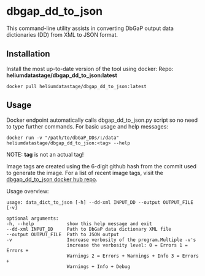 # dbgap_dd_to_json

This command-line utility assists in converting DbGaP output data dictionaries (DD) from XML to JSON format. 

## Installation

Install the most up-to-date version of the tool using docker:
Repo: **heliumdatastage/dbgap_dd_to_json:latest**

    docker pull heliumdatastage/dbgap_dd_to_json:latest

## Usage
Docker endpoint automatically calls dbgap_dd_to_json.py script so no need to type further commands. 
For basic usage and help messages:
        
    docker run -v "/path/to/dbGaP_DDs/:/data" heliumdatastage/dbgap_dd_to_json:<tag> --help
    
NOTE: **tag** is not an actual tag! 

Image tags are created using the 6-digit github hash from the commit used to generate the image. For a list of recent image tags, visit the [dbgap_dd_to_json docker hub repo](https://cloud.docker.com/u/heliumdatastage/repository/docker/heliumdatastage/dbgap_dd_to_json).
    
Usage overview:

    usage: data_dict_to_json [-h] --dd-xml INPUT_DD --output OUTPUT_FILE [-v]

    optional arguments:
    -h, --help            show this help message and exit
    --dd-xml INPUT_DD     Path to DbGaP data dictionary XML file
    --output OUTPUT_FILE  Path to JSON output
    -v                    Increase verbosity of the program.Multiple -v's
                          increase the verbosity level: 0 = Errors 1 = Errors +
                          Warnings 2 = Errors + Warnings + Info 3 = Errors +
                          Warnings + Info + Debug

